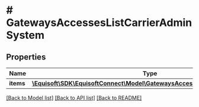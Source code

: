 # # GatewaysAccessesListCarrierAdminSystem

## Properties

Name | Type | Description | Notes
------------ | ------------- | ------------- | -------------
**items** | [**\Equisoft\SDK\EquisoftConnect\Model\GatewaysAccessesCarrierAdminSystem[]**](GatewaysAccessesCarrierAdminSystem.md) |  |

[[Back to Model list]](../../README.md#models) [[Back to API list]](../../README.md#endpoints) [[Back to README]](../../README.md)
